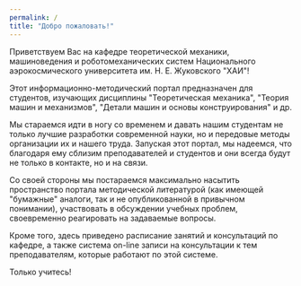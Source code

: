 ```yaml
---
permalink: /
title: "Добро пожаловать!"
---
```

Приветствуем Вас на кафедре теоретической механики, машиноведения и роботомеханических систем Национального аэрокосмического университета им. Н. Е. Жуковского "ХАИ"!

Этот информационно-методический портал предназначен для студентов, изучающих дисциплины "Теоретическая механика", "Теория машин и механизмов", "Детали машин и основы конструирования" и др.

Мы стараемся идти в ногу со временем и давать нашим студентам не только лучшие разработки современной науки, но и передовые методы организации их и нашего труда. Запуская этот портал, мы надеемся, что благодаря ему сблизим преподавателей и студентов и они всегда будут не только в контакте, но и на связи.

Со своей стороны мы постараемся максимально насытить пространство портала методической литературой (как имеющей "бумажные" аналоги, так и не опубликованной в привычном понимании), участвовать в обсуждении учебных проблем, своевременно реагировать на задаваемые вопросы.

Кроме того, здесь приведено расписание занятий и консультаций по кафедре, а также система on-line записи на консультации к тем преподавателям, которые работают по этой системе.

Только учитесь!
